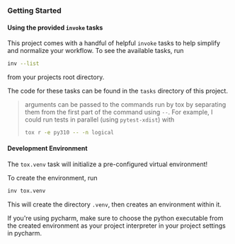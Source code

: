 ### Getting Started

#### Using the provided `invoke` tasks
This project comes with a handful of helpful `invoke` tasks to help simplify and 
normalize your workflow. To see the available tasks, run 
```bash
inv --list
```
from your projects root directory.

The code for these tasks can be found in the `tasks` directory of this project.

>arguments can be passed to the commands run by tox by separating them from the first 
> part of the command using `--`. For example, I could run tests in parallel (using 
> `pytest-xdist`) with
> ```bash
> tox r -e py310 -- -n logical
> ```


#### Development Environment
The `tox.venv` task will initialize a pre-configured virtual environment!

To create the environment, run
```bash
inv tox.venv
```

This will create the directory `.venv`, then creates an environment within it. 

If you're using pycharm, make sure to choose the python executable from the created 
environment as your project interpreter in your project settings in pycharm.
